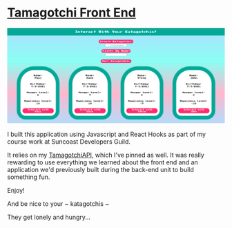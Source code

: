 # [Tamagotchi Front End](https://tamagotchi-front-end-bgrap.netlify.app/)

![](./src/images/CaptureTamagotchi.PNG)

I built this application using Javascript and React Hooks as part of my course work at Suncoast Developers Guild.

It relies on my [TamagotchiAPI](https://github.com/bradygrapentine/TamagotchiAPI), which I've pinned as well. It was really rewarding to use everything we learned about the front end and an application we'd previously built during the back-end unit to build something fun.

Enjoy!

And be nice to your ~ katagotchis ~

They get lonely and hungry...

<!-- - Add some new fields to your pet. Perhaps a string-based URL of an image of the pet to display beside its name. ->> daily kitteh API
- placeholder Keanu worked nicely -->

<!-- DONE -->

<!-- -spacing on pet page -->
<!-- -margins on headstones -->

<!-- - stop footer from climbing on all pages with extreme zoom out -->

<!-- DONE -->
<!--
- add local storage option to take user to last pet page they visited

- add session storage for last sort option on main page

- add set timout where needed in input boxes

- connect to an API to get random pictures and display in pet pages, as opposed to stock imagery

- add sound effects when interacting with pet, when pet dies, and when pet created

- add media queries for pet page to adjust size of text and buttons

- add death date to API and adjust headstones to include birthday - death date

- update hunger on a daily basis in API

- DRY process with JS

- clean up css, add nesting (and class structure to html)

<!-- - add media queries to make all pages extremely responsive -->

<!-- - should add some styling so the user knows how the list is being sorted, possibly by changing the font color of active buttons -
--fix color change resets -->

<!-- Done -->

<!-- - use grid and media queries to reorganize pet list and graveyard -->

<!-- DONE -->

<!-- - work on contrasting make buttons a darker pink and boxes around white text darker teal to improve contrast, make p text darker as well -->

<!-- DONE -->
<!--
    <!-- - Once you have successfully deployed your application: Use the Insomnia app to work with your API. At a minimum, use your API endpoints to create and list your Pets -->

<!-- Explorer Mode --

    - Have fun with the styling. Make your CSS neat and presentable, but apply your creativity!



    - The home page should show a list of all the pets in your API. The listing should include their name, birthday, hunger level, and happiness level.

<!-- DONE     --

    - Add a form to your home page to input a new pet's name and use your "CREATE" API to make a new pet. The list of pets should refresh.

<!-- DONE     --

    - Make each pet on the home page a <Link> to a page showing the pet's detail. The detail page should show the name, birthday, hunger level, and happiness level.

<!-- DONE     --

    - On the detail page, add buttons to:
     -  Play with the pet
     +

<!-- DONE     --

     -  Feed the pet

     <!-- DONE     --


     -  Scold the pet

<!-- DONE     --

    - After each of the above actions, reload the data for the pet (use React to do this, NOT a force page reload)

<!-- DONE     --

    - Add a button to delete a pet. After deletion, redirect the user to the home page

<!-- DONE     --

    - Add a link on the detail page to navigate to the home page.

<!-- DONE     --

    - DEPLOY your front end and test it on your netlify version.

<!-- DONE     --

    - SHARE it with friends and brag about how you created the entire code for this.

<!-- Adventure Mode --

    - Add some new fields to your pet. Perhaps a string-based URL of an image of the pet to display beside its name.

    -> Daily Kitteh API

    - Add a "search" field on the home page. When the user types in that field, dynamically update the pet list only to include pets whose name includes the input text.

<!-- DONE     --

    - Ensure the pets on the home page are sorted by their NAMES. You could implement this in the FRONT END or the BACK END.

    (Look into localeCompare and sort info in sdg quick reference guide)

<!-- DONE     -->

<!-- Epic Mode --

    - Add a user interface on the home page to sort your pets by their name, hunger level, or happiness level.

<!-- DONE -->
<!-- add reverse order button and reverse to state to toggle between ascending and descending -->

<!-- DONE -->

<!-- Jump into back end and add death date, expand on causes of death -->
<!-- Ask about updating page with user action -->

<!----------------------------->
<!----------------------------

GET
https://tamagotchi-api-bradygrapentine.herokuapp.com/api/Pets

No Body

<!----------------------------->
<!-----------------------------

GET
https://tamagotchi-api-bradygrapentine.herokuapp.com/api/Pets?graveyard=true

No Body

<!----------------------------->
<!-----------------------------

POST
https://tamagotchi-api-bradygrapentine.herokuapp.com/api/Pets

Body: {"name": "Stevie"}

<!----------------------------->
<!-----------------------------

GET
https://tamagotchi-api-bradygrapentine.herokuapp.com/api/Pets/{id}

No Body

<!----------------------------->
<!-----------------------------

POST
https://tamagotchi-api-bradygrapentine.herokuapp.com/api/Pets/{id}/Playtimes

Body: {}

<!----------------------------->
<!-----------------------------
POST
https://tamagotchi-api-bradygrapentine.herokuapp.com/api/Pets/{id}/Feedings

Body: {}

<!----------------------------->
<!----------------------------

Create Scolding:
POST
https://tamagotchi-api-bradygrapentine.herokuapp.com/api/Pets/{id}/Scoldings

Body: {}

<!----------------------------->
<!----------------------------

Delete Pet:
DELETE
https://tamagotchi-api-bradygrapentine.herokuapp.com/api/Pets/{id}

No Body

<!----------------------------->
<!----------------------------

Rename Pet:
PUT
https://tamagotchi-api-bradygrapentine.herokuapp.com/api/Pets/{id}

Body: {"id": 14,"name": "Stevie"}

--------------------------->

  <!-- 
  public class Pet
    { // add JSON properties
        public int Id { get; set; }
        public string Name { get; set; }
        public DateTime Birthday { get; set; }
        public int HungerLevel { get; set; }
        public int HappinessLevel { get; set; }
        public DateTime LastInteractedWithDate { get; set; }
        public Boolean IsDead
        {
            get
            {
                if (LastInteractedWithDate.AddDays(3) <= DateTime.Now || HungerLevel >= 15)
                {
                    return true;
                }
                else
                {
                    return false;
                }
            }
        }
        public string Description()
        {
            return $"{Id}: Name ~ {Name} Happiness Level ~ {HappinessLevel} Hunger Level ~ {HungerLevel} Birthday ~ {Birthday} Last Interaction Date ~ {LastInteractedWithDate} Dead? ~ {IsDead}";
        }
    } -->
